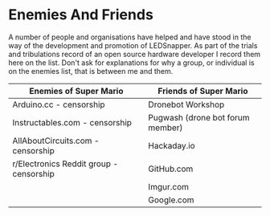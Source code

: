 # Enemies And Friends

A number of people and organisations have helped and have stood in the way of the development and promotion
of LEDSnapper. As part of the trials and tribulations record of an open source hardware
developer I record them here on the list. Don't ask for explanations for why a group,
or individual is on the enemies list, that is between me and them.

| Enemies of Super Mario                   | Friends of Super Mario                   |
| ---------------------------------------- | ---------------------------------------- |
| Arduino.cc  - censorship                 | Dronebot Workshop                        |
| Instructables.com  - censorship          | Pugwash (drone bot forum member)         |
| AllAboutCircuits.com  - censorship       | Hackaday.io                              |
| r/Electronics Reddit group - censorship  | GitHub.com                               |
|                                          | Imgur.com                                |
|                                          | Google.com                               |





